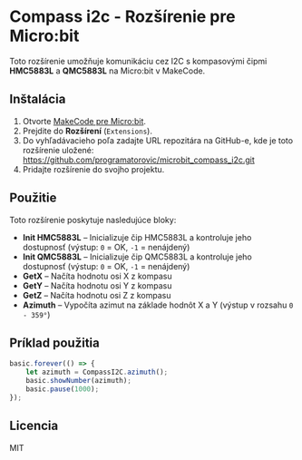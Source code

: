 # Compass i2c - Rozšírenie pre Micro:bit

Toto rozšírenie umožňuje komunikáciu cez I2C s kompasovými čipmi **HMC5883L** a **QMC5883L** na Micro:bit v MakeCode.

## Inštalácia
1. Otvorte [MakeCode pre Micro:bit](https://makecode.microbit.org/).
2. Prejdite do **Rozšírení** (`Extensions`).
3. Do vyhľadávacieho poľa zadajte URL repozitára na GitHub-e, kde je toto rozšírenie uložené: https://github.com/programatorovic/microbit_compass_i2c.git
4. Pridajte rozšírenie do svojho projektu.

## Použitie
Toto rozšírenie poskytuje nasledujúce bloky:

- **Init HMC5883L** – Inicializuje čip HMC5883L a kontroluje jeho dostupnosť (výstup: `0` = OK, `-1` = nenájdený)
- **Init QMC5883L** – Inicializuje čip QMC5883L a kontroluje jeho dostupnosť (výstup: `0` = OK, `-1` = nenájdený)
- **GetX** – Načíta hodnotu osi X z kompasu
- **GetY** – Načíta hodnotu osi Y z kompasu
- **GetZ** – Načíta hodnotu osi Z z kompasu
- **Azimuth** – Vypočíta azimut na základe hodnôt X a Y (výstup v rozsahu `0 - 359°`)

## Príklad použitia
```javascript
basic.forever(() => {
    let azimuth = CompassI2C.azimuth();
    basic.showNumber(azimuth);
    basic.pause(1000);
});
```

## Licencia
MIT
